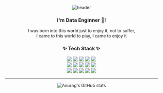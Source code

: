 <div align="center"> 
	
![header](https://capsule-render.vercel.app/api?type=waving&color=gradient&height=230&section=header&text=Min%20History!%20🤗&fontAlignY=40&descSize=25&descAlignY=58&animation=fadeIn)
### I'm Data Enginner 🌱!
I was born into this world just to enjoy it, not to suffer, 
	<br/>
I came to this world to play, I came to enjoy it
<br/>
 
### ✨ Tech Stack ✨
 
</div>

<div align="center">
<img src="https://img.shields.io/badge/Python-3766AB?style=flat-square&logo=Python&logoColor=white"/></a>
<img src="https://img.shields.io/badge/R-276DC3?style=flat-square&logo=R&logoColor&logoColor=white"/></a>
<img src="https://img.shields.io/badge/Amazon_AWS-232F3E?style=flat&logo=amazonaws&logoColor=white" />
<img src="https://img.shields.io/badge/Jupyter-F37626?style=flat-square&logo=Jupyter&logoColor=white"/></a>
<img src="https://img.shields.io/badge/Spark-FFFFFF?style=flat&logo=apachespark&logoColor=#E35A16" /><br/>
<img src=" https://img.shields.io/badge/Databricks-FF3621?style=flat&logo=Databricks&logoColor=white"/>
<img src="https://img.shields.io/badge/Oracle%20SQL-F80000?style=flat&logo=Oracle&logoColor=white" />
<img src="https://img.shields.io/badge/MySQL-4479A1?style=flat&logo=MySQL&logoColor=white" /></a>
<img src="https://img.shields.io/badge/Databricks-ECD53F?style=flat&logo=Databricks&logoColor=white" />
<img src="https://img.shields.io/badge/SnowFlake-29B5E8?style=flat&logo=Databricks&logoColor=white" /><br/>
<img src="https://img.shields.io/badge/terraform-623CE4?style=flat-square&logo=terraform&logoColor=white"/>
<img src="https://img.shields.io/badge/GitHub-181717?style=flat-square&logo=GitHub&logoColor=white"/></a>
<img src="https://img.shields.io/badge/Notion-006600?style=flat-square&logo=Notion&logoColor=white"/></a>
<img src="https://img.shields.io/badge/docker-2496ED?style=flat-square&logo=Docker&logoColor=white"/></a>
<img src="https://img.shields.io/badge/Visual Studio Code-5C2D91?style=flat-square&logo=Visual Studio Code&logoColor&logoColor=white"/></a>
<hr>
<div align="center"> 
 
![Anurag's GitHub stats](https://github-readme-stats.vercel.app/api?username=jenny5587&show_icons=true&theme=tokyonight)

</a>
